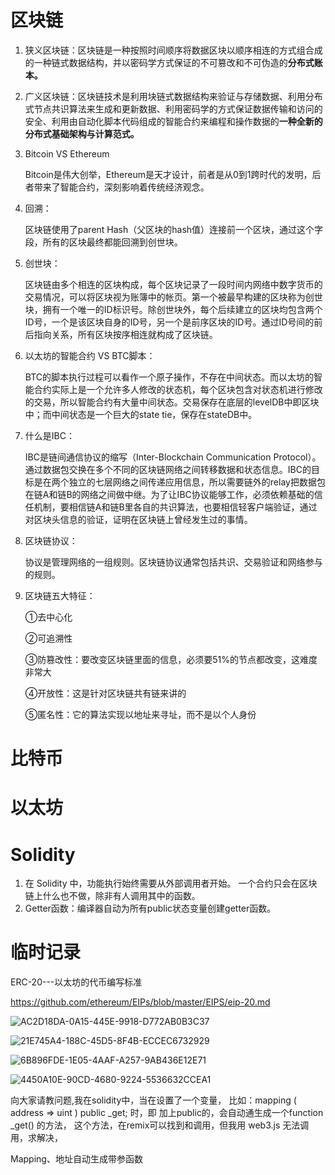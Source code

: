# 区块链

1. 狭义区块链：区块链是一种按照时间顺序将数据区块以顺序相连的方式组合成的一种链式数据结构，并以密码学方式保证的不可篡改和不可伪造的**分布式账本。**

2. 广义区块链：区块链技术是利用块链式数据结构来验证与存储数据、利用分布式节点共识算法来生成和更新数据、利用密码学的方式保证数据传输和访问的安全、利用由自动化脚本代码组成的智能合约来编程和操作数据的**一种全新的分布式基础架构与计算范式。**

3. Bitcoin VS Ethereum

   Bitcoin是伟大创举，Ethereum是天才设计，前者是从0到1跨时代的发明，后者带来了智能合约，深刻影响着传统经济观念。

4. 回溯：

   区块链使用了parent Hash（父区块的hash值）连接前一个区块，通过这个字段，所有的区块最终都能回溯到创世块。

5. 创世块：

   区块链由多个相连的区块构成，每个区块记录了一段时间内网络中数字货币的交易情况，可以将区块视为账簿中的帐页。第一个被最早构建的区块称为创世块，拥有一个唯一的ID标识号。除创世块外，每个后续建立的区块均包含两个ID号，一个是该区块自身的ID号，另一个是前序区块的ID号。通过ID号间的前后指向关系，所有区块按序相连就构成了区块链。

6. 以太坊的智能合约 VS BTC脚本：

   BTC的脚本执行过程可以看作一个原子操作，不存在中间状态。而以太坊的智能合约实际上是一个允许多人修改的状态机，每个区块包含对状态机进行修改的交易，所以智能合约有大量中间状态。交易保存在底层的levelDB中即区块中；而中间状态是一个巨大的state tie，保存在stateDB中。 

5. 什么是IBC：

   IBC是链间通信协议的缩写（Inter-Blockchain Communication Protocol）。通过数据包交换在多个不同的区块链网络之间转移数据和状态信息。IBC的目标是在两个独立的七层网络之间传递应用信息，所以需要链外的relay把数据包在链A和链B的网络之间做中继。为了让IBC协议能够工作，必须依赖基础的信任机制，要相信链A和链B里各自的共识算法，也要相信轻客户端验证，通过对区块头信息的验证，证明在区块链上曾经发生过的事情。

6. 区块链协议：

   协议是管理网络的一组规则。区块链协议通常包括共识、交易验证和网络参与的规则。

7. 区块链五大特征：

   ①去中心化

   ②可追溯性

   ③防篡改性：要改变区块链里面的信息，必须要51%的节点都改变，这难度非常大

   ④开放性：这是针对区块链共有链来讲的

   ⑤匿名性：它的算法实现以地址来寻址，而不是以个人身份

   

# 比特币



# 以太坊

# Solidity

1. 在 Solidity 中，功能执行始终需要从外部调用者开始。 一个合约只会在区块链上什么也不做，除非有人调用其中的函数。
2. Getter函数：编译器自动为所有public状态变量创建getter函数。





# 临时记录

ERC-20---以太坊的代币编写标准

https://github.com/ethereum/EIPs/blob/master/EIPS/eip-20.md

![AC2D18DA-0A15-445E-9918-D772AB0B3C37](https://tva1.sinaimg.cn/large/007S8ZIlly1ghhizofqlfj30g20200t5.jpg)

![21E745A4-188C-45D5-8F4B-ECCEC6732929](https://tva1.sinaimg.cn/large/007S8ZIlly1ghhizuwpxoj30nr03amy7.jpg)



![6B896FDE-1E05-4AAF-A257-9AB436E12E71](https://tva1.sinaimg.cn/large/007S8ZIlly1ghhj0n3ei8j30ko0anadr.jpg)

![4450A10E-90CD-4680-9224-5536632CCEA1](https://tva1.sinaimg.cn/large/007S8ZIlly1ghio88dnenj30lb07pdj7.jpg)

向大家请教问题,我在solidity中，当在设置了一个变量， 比如：mapping ( address => uint ) public _get; 时，即 加上public的，会自动通生成一个function _get() 的方法， 这个方法，在remix可以找到和调用，但我用 web3.js 无法调用，求解决，

Mapping、地址自动生成带参函数